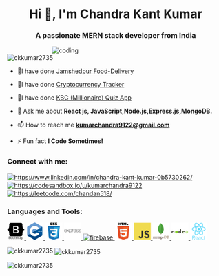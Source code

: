 <h1 align="center">Hi 👋, I'm Chandra Kant Kumar</h1>
<h3 align="center">A passionate MERN stack developer from India</h3>


<img align="right" alt ="coding" width="400" src=" https://miro.medium.com/freeze/fit/c/80/56/0*7Q3yvSIv_t0ioJ-Z.gif">

<p align="left"> <img src="https://komarev.com/ghpvc/?username=ckkumar2735&label=Profile%20views&color=0e75b6&style=flat" alt="ckkumar2735" /> </p>

- 🔭I have done [Jamshedpur Food-Delivery](https://jamshedpur-food-delivery.vercel.app/)

- 🔭I have done [Cryptocurrency Tracker](https://storied-strudel-48ebb9.netlify.app/)

- 🔭I have done [KBC (Millionaire) Quiz App](https://preeminent-stardust-28f748.netlify.app/)

- 💬 Ask me about **React js, JavaScript,Node.js,Express.js,MongoDB.**

- 📫 How to reach me **kumarchandra9122@gmail.com**

- ⚡ Fun fact **I Code Sometimes!**

<h3 align="left">Connect with me:</h3>
<p align="left">
<a href="https://linkedin.com/in/https://www.linkedin.com/in/chandra-kant-kumar-0b5730262/" target="blank"><img align="center" src="https://raw.githubusercontent.com/rahuldkjain/github-profile-readme-generator/master/src/images/icons/Social/linked-in-alt.svg" alt="https://www.linkedin.com/in/chandra-kant-kumar-0b5730262/" height="30" width="40" /></a>
<a href="https://codesandbox.com/https://codesandbox.io/u/kumarchandra9122" target="blank"><img align="center" src="https://raw.githubusercontent.com/rahuldkjain/github-profile-readme-generator/master/src/images/icons/Social/codesandbox.svg" alt="https://codesandbox.io/u/kumarchandra9122" height="30" width="40" /></a>
<a href="https://www.leetcode.com/https://leetcode.com/chandan518/" target="blank"><img align="center" src="https://raw.githubusercontent.com/rahuldkjain/github-profile-readme-generator/master/src/images/icons/Social/leet-code.svg" alt="https://leetcode.com/chandan518/" height="30" width="40" /></a>
</p>

<h3 align="left">Languages and Tools:</h3>
<p align="left"> <a href="https://getbootstrap.com" target="_blank" rel="noreferrer"> <img src="https://raw.githubusercontent.com/devicons/devicon/master/icons/bootstrap/bootstrap-plain-wordmark.svg" alt="bootstrap" width="40" height="40"/> </a> <a href="https://www.w3schools.com/cpp/" target="_blank" rel="noreferrer"> <img src="https://raw.githubusercontent.com/devicons/devicon/master/icons/cplusplus/cplusplus-original.svg" alt="cplusplus" width="40" height="40"/> </a> <a href="https://www.w3schools.com/css/" target="_blank" rel="noreferrer"> <img src="https://raw.githubusercontent.com/devicons/devicon/master/icons/css3/css3-original-wordmark.svg" alt="css3" width="40" height="40"/> </a> <a href="https://expressjs.com" target="_blank" rel="noreferrer"> <img src="https://raw.githubusercontent.com/devicons/devicon/master/icons/express/express-original-wordmark.svg" alt="express" width="40" height="40"/> </a> <a href="https://firebase.google.com/" target="_blank" rel="noreferrer"> <img src="https://www.vectorlogo.zone/logos/firebase/firebase-icon.svg" alt="firebase" width="40" height="40"/> </a> <a href="https://www.w3.org/html/" target="_blank" rel="noreferrer"> <img src="https://raw.githubusercontent.com/devicons/devicon/master/icons/html5/html5-original-wordmark.svg" alt="html5" width="40" height="40"/> </a> <a href="https://developer.mozilla.org/en-US/docs/Web/JavaScript" target="_blank" rel="noreferrer"> <img src="https://raw.githubusercontent.com/devicons/devicon/master/icons/javascript/javascript-original.svg" alt="javascript" width="40" height="40"/> </a> <a href="https://www.mongodb.com/" target="_blank" rel="noreferrer"> <img src="https://raw.githubusercontent.com/devicons/devicon/master/icons/mongodb/mongodb-original-wordmark.svg" alt="mongodb" width="40" height="40"/> </a> <a href="https://nodejs.org" target="_blank" rel="noreferrer"> <img src="https://raw.githubusercontent.com/devicons/devicon/master/icons/nodejs/nodejs-original-wordmark.svg" alt="nodejs" width="40" height="40"/> </a> <a href="https://reactjs.org/" target="_blank" rel="noreferrer"> <img src="https://raw.githubusercontent.com/devicons/devicon/master/icons/react/react-original-wordmark.svg" alt="react" width="40" height="40"/> </a> </p>

<p><img align="left" src="https://github-readme-stats.vercel.app/api/top-langs?username=ckkumar2735&show_icons=true&locale=en&layout=compact" alt="ckkumar2735" /></p>

<p>&nbsp;<img align="center" src="https://github-readme-stats.vercel.app/api?username=ckkumar2735&show_icons=true&locale=en" alt="ckkumar2735" /></p>

<p><img align="center" src="https://github-readme-streak-stats.herokuapp.com/?user=ckkumar2735&" alt="ckkumar2735" /></p>
